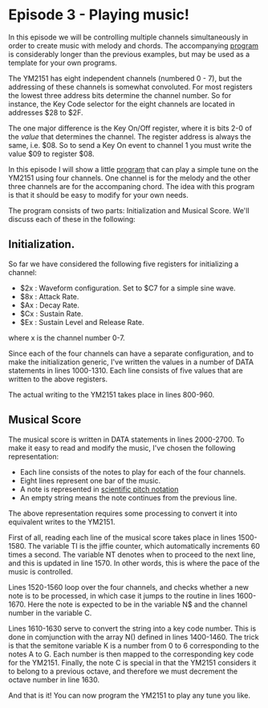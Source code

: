 # Episode 3 - Playing music!
In this episode we will be controlling multiple channels simultaneously in
order to create music with melody and chords. The accompanying
[program](tutorial3.bas) is considerably longer than the previous examples, but
may be used as a template for your own programs.

The YM2151 has eight independent channels (numbered 0 - 7), but the addressing
of these channels is somewhat convoluted. For most registers the lowest three
address bits determine the channel number. So for instance, the Key Code selector
for the eight channels are located in addresses $28 to $2F.

The one major difference is the Key On/Off register, where it is bits 2-0 of
the *value* that determines the channel. The register address is always the
same, i.e. $08.  So to send a Key On event to channel 1 you must write the
value $09 to register $08.

In this episode I will show a little [program](tutorial3.bas) that can play a
simple tune on the YM2151 using four channels.  One channel is for the melody
and the other three channels are for the accompaning chord. The idea with this
program is that it should be easy to modify for your own needs.

The program consists of two parts: Initialization and Musical Score. We'll
discuss each of these in the following:

## Initialization.
So far we have considered the following five registers for initializing a
channel:
* $2x : Waveform configuration. Set to $C7 for a simple sine wave.
* $8x : Attack Rate.
* $Ax : Decay Rate.
* $Cx : Sustain Rate.
* $Ex : Sustain Level and Release Rate.

where x is the channel number 0-7.

Since each of the four channels can have a separate configuration, and to make
the initialization generic, I've written the values in a number of DATA
statements in lines 1000-1310. Each line consists of five values that are
written to the above registers.

The actual writing to the YM2151 takes place in lines 800-960.

## Musical Score
The musical score is written in DATA statements in lines 2000-2700. To make it
easy to read and modify the music, I've chosen the following representation:
* Each line consists of the notes to play for each of the four channels.
* Eight lines represent one bar of the music.
* A note is represented in [scientific pitch
  notation](https://en.wikipedia.org/wiki/Scientific_pitch_notation)
* An empty string means the note continues from the previous line.

The above representation requires some processing to convert it into equivalent
writes to the YM2151.

First of all, reading each line of the musical score takes place in lines
1500-1580. The variable TI is the jiffie counter, which automatically
increments 60 times a second. The variable NT denotes when to proceed to the
next line, and this is updated in line 1570. In other words, this is where the
pace of the music is controlled.

Lines 1520-1560 loop over the four channels, and checks whether a new note is
to be processed, in which case it jumps to the routine in lines 1600-1670.
Here the note is expected to be in the variable N$ and the channel number in
the variable C.

Lines 1610-1630 serve to convert the string into a key code number. This is
done in comjunction with the array N() defined in lines 1400-1460.  The trick
is that the semitone variable K is a number from 0 to 6 corresponding to the
notes A to G. Each number is then mapped to the corresponding key code for the
YM2151. Finally, the note C is special in that the YM2151 considers it to
belong to a previous octave, and therefore we must decrement the octave number
in line 1630.

And that is it! You can now program the YM2151 to play any tune you like.

